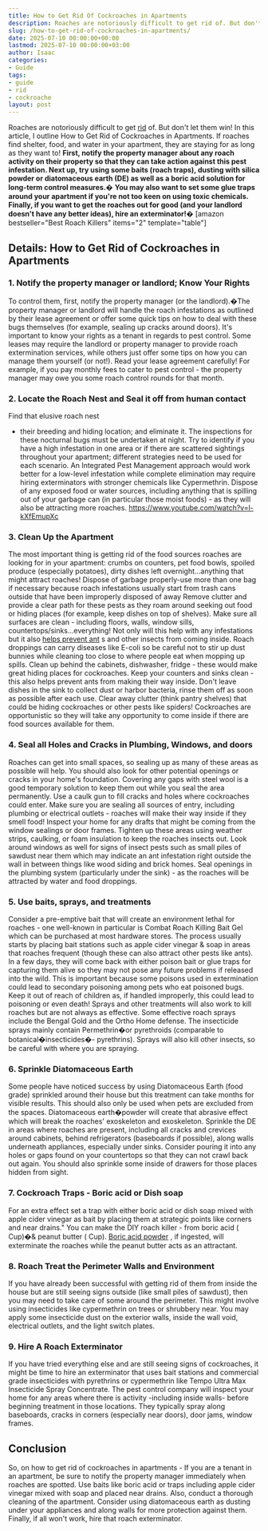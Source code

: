 ```yaml
---
title: How to Get Rid Of Cockroaches in Apartments
description: Roaches are notoriously difficult to get rid of. But don't let them win! In this article, I outline How to Get Rid of Cockroaches in Apartments.
slug: /how-to-get-rid-of-cockroaches-in-apartments/
date: 2025-07-10 00:00:00+00:00
lastmod: 2025-07-10 00:00:00+03:00
author: Isaac
categories:
- Guide
tags:
- guide
- rid
- cockroache
layout: post
---
```

Roaches are notoriously difficult to get [rid](https://pestpolicy.com/how-to-get-rid-of-brown-recluse-spiders/) of. But don't let them win! In this article, I outline How to Get Rid of Cockroaches in Apartments. If roaches find shelter, food, and water in your apartment, they are staying for as long as they want to!
**First, notify the property manager about any roach activity on their property so that they can take action against this pest infestation. Next up, try using some baits (roach traps), dusting with silica powder or diatomaceous earth (DE) as well as a boric acid solution for long-term control measures.�**
**You may also want to set some glue traps around your apartment if you're not too keen on using toxic chemicals. Finally, if you want to get the roaches out for good (and your landlord doesn't have any better ideas), hire an exterminator!�**
[amazon bestseller="Best Roach Killers" items="2" template="table"]
## Details: How to Get Rid of Cockroaches in Apartments
### 1. Notify the property manager or landlord; Know Your Rights
To control them, first, notify the property manager (or the landlord).�The property manager or landlord will handle the roach infestations as outlined by their lease agreement or offer some quick tips on how to deal with these bugs themselves (for example, sealing up cracks around doors).
It's important to know your rights as a tenant in regards to pest control.
Some leases may require the landlord or property manager to provide roach extermination services, while others just offer some tips on how you can manage them yourself (or not!). Read your lease agreement carefully!
For example, if you pay monthly fees to cater to pest control - the property manager may owe you some roach control rounds for that month.
### 2. Locate the Roach Nest and Seal it off from human contact
Find that elusive
roach nest
- their breeding and hiding location; and eliminate it. The inspections for these nocturnal bugs must be undertaken at night.
Try to identify if you have a high infestation in one area or if there are scattered sightings throughout your apartment; different strategies need to be used for each scenario.
An Integrated Pest Management approach would work better for a low-level infestation while complete elimination may require hiring exterminators with stronger chemicals like Cypermethrin.
Dispose of any exposed food or water sources, including anything that is spilling out of your garbage can (in particular those moist foods) - as they will also be attracting more roaches.
https://www.youtube.com/watch?v=l-kXfEmupXc
### 3. Clean Up the Apartment
The most important thing is getting rid of the food sources roaches are looking for in your apartment: crumbs on counters, pet food bowls, spoiled produce (especially potatoes), dirty dishes left overnight...anything that might attract roaches!
Dispose of garbage properly-use more than one bag if necessary because roach infestations usually start from trash cans outside that have been improperly disposed of away
Remove clutter and provide a clear path for these pests as they roam around seeking out food or hiding places (for example, keep dishes on top of shelves).
Make sure all surfaces are clean - including floors, walls, window sills, countertops/sinks...everything! Not only will this help with any infestations but it also
[helps prevent ant](https://pestpolicy.com/how-to-get-rid-of-ants-in-the-bathroom/)
s and other insects from coming inside.
Roach droppings can carry diseases like E-coli so be careful not to stir up dust bunnies while cleaning too close to where people eat when mopping up spills.
Clean up behind the cabinets, dishwasher, fridge - these would make great hiding places for cockroaches.
Keep your counters and sinks clean - this also helps prevent ants from making their way inside.
Don't leave dishes in the sink to collect dust or harbor bacteria, rinse them off as soon as possible after each use.
Clear away clutter (think pantry shelves) that could be hiding cockroaches or other pests like spiders! Cockroaches are opportunistic so they will take any opportunity to come inside if there are food sources available for them.
### 4. Seal all Holes and Cracks in Plumbing, Windows, and doors
Roaches can get into small spaces, so sealing up as many of these areas as possible will help. You should also look for other potential openings or cracks in your home's foundation.
Covering any gaps with steel wool is a good temporary solution to keep them out while you seal the area permanently.
Use a caulk gun to fill cracks and holes where cockroaches could enter. Make sure you are sealing all sources of entry, including plumbing or electrical outlets - roaches will make their way inside if they smell food!
Inspect your home for any drafts that might be coming from the window sealings or door frames. Tighten up these areas using weather strips, caulking, or foam insulation to keep the roaches insects out.
Look around windows as well for signs of insect pests such as small piles of sawdust near them which may indicate an ant infestation right outside the wall in between things like wood siding and brick homes.
Seal openings in the plumbing system (particularly under the sink) - as the roaches will be attracted by water and food droppings.
### 5. Use baits, sprays, and treatments
Consider a pre-emptive bait that will create an environment lethal for roaches - one well-known in particular is Combat Roach Killing Bait Gel which can be purchased at most hardware stores.
The process usually starts by placing bait stations such as apple cider vinegar & soap in areas that roaches frequent (though these can also attract other pests like ants).
In a few days, they will come back with either poison bait or glue traps for capturing them alive so they may not pose any future problems if released into the wild. This is important because some poisons used in extermination could lead to secondary poisoning among pets who eat poisoned bugs.
Keep it out of reach of children as, if handled improperly, this could lead to poisoning or even death!
Sprays and other treatments will also work to kill roaches but are not always as effective. Some effective roach sprays include the Bengal Gold and the Ortho Home defense.
The insecticide sprays mainly contain Permethrin�or pyrethroids (comparable to botanical�insecticides�- pyrethrins). Sprays will also kill other insects, so be careful with where you are spraying.
### 6. Sprinkle Diatomaceous Earth
Some people have noticed success by using
Diatomaceous Earth (food grade)
sprinkled around their house but this treatment can take months for visible results. This should also only be used when pets are excluded from the spaces.
Diatomaceous earth�powder will create that abrasive effect which will break the roaches' exoskeleton and exoskeleton.
Sprinkle the DE in areas where roaches are present, including all cracks and crevices around cabinets, behind refrigerators (baseboards if possible), along walls underneath appliances, especially under sinks.
Consider pouring it into any holes or gaps found on your countertops so that they can not crawl back out again. You should also sprinkle some inside of drawers for those places hidden from sight.
### 7. Cockroach Traps - Boric acid or Dish soap
For an extra effect set a trap with either boric acid or dish soap mixed with apple cider vinegar as bait by placing them at strategic points like corners and near drains."
You can make the DIY roach killer - from boric acid ( Cup)�& peanut butter ( Cup).
[Boric acid powder](https://pestpolicy.com/does-boric-acid-kill-roaches/)
, if ingested, will exterminate the roaches while the peanut butter acts as an attractant.
### 8. Roach Treat the Perimeter Walls and Environment
If you have already been successful with getting rid of them from inside the house but are still seeing signs outside (like small piles of sawdust), then you may need to take care of some around the perimeter.
This might involve using insecticides like cypermethrin on trees or shrubbery near. You may apply some insecticide dust on the exterior walls, inside the wall void, electrical outlets, and the light switch plates.
### 9. Hire A Roach Exterminator
If you have tried everything else and are still seeing signs of cockroaches, it might be time to hire an exterminator that uses bait stations and commercial grade insecticides with pyrethrins or cypermethrin like Tempo Ultra Max Insecticide Spray Concentrate.
The pest control company will inspect your home for any areas where there is activity -including inside walls- before beginning treatment in those locations.
They typically spray along baseboards, cracks in corners (especially near doors), door jams, window frames.
## Conclusion
So, on how to get rid of cockroaches in apartments - If you are a tenant in an apartment, be sure to notify the property manager immediately when roaches are spotted.
Use baits like boric acid or traps including apple cider vinegar mixed with soap and placed near drains. Also, conduct a thorough cleaning of the apartment.
Consider using diatomaceous earth as dusting under your appliances and along walls for more protection against them. Finally, if all won't work, hire that roach exterminator.